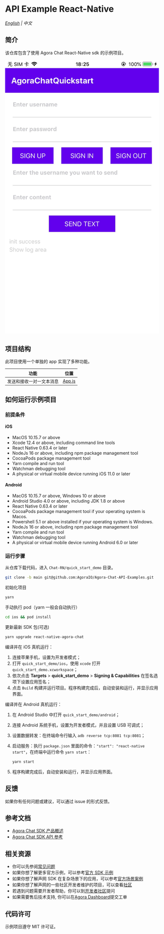 # API Example React-Native

_[English](README.md) | 中文_

## 简介

该仓库包含了使用 Agora Chat React-Native sdk 的示例项目。

![rn main](../../Chat-RN/quick_start_demo/res/main.jpg)

## 项目结构

此项目使用一个单独的 app 实现了多种功能。

| 功能                     | 位置               |
| ------------------------ | ------------------ |
| 发送和接收一对一文本消息 | [App.js](./App.js) |

## 如何运行示例项目

### 前提条件

#### iOS

- MacOS 10.15.7 or above
- Xcode 12.4 or above, including command line tools
- React Native 0.63.4 or later
- NodeJs 16 or above, including npm package management tool
- CocoaPods package management tool
- Yarn compile and run tool
- Watchman debugging tool
- A physical or virtual mobile device running iOS 11.0 or later

#### Android

- MacOS 10.15.7 or above, Windows 10 or above
- Android Studio 4.0 or above, including JDK 1.8 or above
- React Native 0.63.4 or later
- CocoaPods package management tool if your operating system is Macos.
- Powershell 5.1 or above installed if your operating system is Windows.
- NodeJs 16 or above, including npm package management tool
- Yarn compile and run tool
- Watchman debugging tool
- A physical or virtual mobile device running Android 6.0 or later

### 运行步骤

从仓库下载代码，进入 `Chat-RN/quick_start_demo` 目录。

```sh
git clone -b main git@github.com:AgoraIO/Agora-Chat-API-Examples.git
```

初始化项目

```sh
yarn
```

手动执行 pod（yarn 一般会自动执行）

```sh
cd ios && pod install
```

更新最新 SDK 包(可选)

```sh
yarn upgrade react-native-agora-chat
```

编译并在 iOS 真机运行：

1. 连接苹果手机，设置为开发者模式；
2. 打开 `quick_start_demo/ios`，使用 `xcode` 打开 `quick_start_demo.xcworkspace`；
3. 依次点击 **Targets** > **quick_start_demo** > **Signing & Capabilities** 在签名选项下设置应用签名；
4. 点击 `Build` 构建并运行项目。程序构建完成后，自动安装和运行，并显示应用界面。

编译并在 Android 真机运行：

1. 在 Android Studio 中打开 `quick_start_demo/android`；
2. 连接 Android 系统手机，设置为开发者模式，并且设置 USB 可调式；
3. 设置数据转发：在终端命令行输入 `adb reverse tcp:8081 tcp:8081`；
4. 启动服务：执行 `package.json` 里面的命令：`"start": "react-native start"`，在终端中运行命令 `yarn start`：

   ```sh
   yarn start
   ```

5. 程序构建完成后，自动安装和运行，并显示应用界面。

## 反馈

如果你有任何问题或建议，可以通过 issue 的形式反馈。

## 参考文档

- [Agora Chat SDK 产品概述](https://docs.agora.io/en/agora-chat/agora_chat_get_started_rn?platform=React%20Native)
- [Agora Chat SDK API 参考](https://docs.agora.io/en/agora-chat/api-ref?platform=React%20Native)

## 相关资源

- 你可以先参阅[常见问题](https://docs.agora.io/cn/faq)
- 如果你想了解更多官方示例，可以参考[官方 SDK 示例](https://github.com/AgoraIO)
- 如果你想了解声网 SDK 在复杂场景下的应用，可以参考[官方场景案例](https://github.com/AgoraIO-usecase)
- 如果你想了解声网的一些社区开发者维护的项目，可以查看[社区](https://github.com/AgoraIO-Community)
- 若遇到问题需要开发者帮助，你可以到[开发者社区](https://rtcdeveloper.com/)提问
- 如果需要售后技术支持, 你可以在[Agora Dashboard](https://dashboard.agora.io)提交工单

## 代码许可

示例项目遵守 MIT 许可证。
